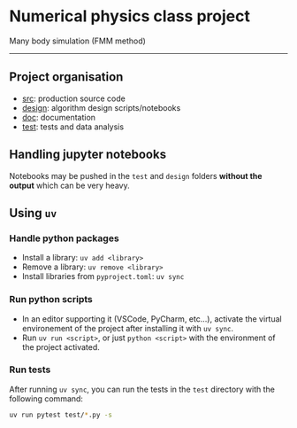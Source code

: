 # Numerical physics class project

Many body simulation (FMM method)

---

## Project organisation

- [src](./src): production source code
- [design](./design): algorithm design scripts/notebooks
- [doc](./doc): documentation
- [test](./test): tests and data analysis

## Handling jupyter notebooks

Notebooks may be pushed in the `test` and `design` folders **without the output** which can be very heavy.

## Using `uv`

### Handle python packages

- Install a library: `uv add <library>`
- Remove a library: `uv remove <library>`
- Install libraries from `pyproject.toml`: `uv sync`

### Run python scripts

- In an editor supporting it (VSCode, PyCharm, etc...), activate the virtual environement of the project after installing it with `uv sync`.
- Run `uv run <script>`, or just `python <script>` with the environment of the project activated.

### Run tests

After running `uv sync`, you can run the tests in the `test` directory with the following command:

```bash
uv run pytest test/*.py -s
```
